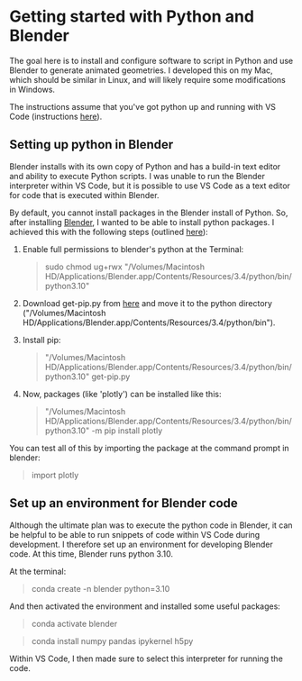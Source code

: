 # Getting started with Python and Blender

The goal here is to install and configure software to script in Python and use Blender to generate animated geometries.
I developed this on my Mac, which should be similar in Linux, and will likely require some modifications in Windows.

The instructions assume that you've got python up and running with VS Code (instructions [here](Python.md)).

## Setting up python in Blender

Blender installs with its own copy of Python and has a build-in text editor and ability to execute Python scripts.
I was unable to run the Blender interpreter within VS Code, but it is possible to use VS Code as a text editor for code that is executed within Blender. 

By default, you cannot install packages in the Blender install of Python. 
So, after installing [Blender](https://www.blender.org/download/), I wanted to be able to install python packages.
I achieved this with the following steps (outlined [here](https://blender.stackexchange.com/questions/218486/how-to-install-python-modules-in-blender?noredirect=1#comment368756_218486)):

1. Enable full permissions to blender's python at the Terminal:

    > sudo chmod ug+rwx "/Volumes/Macintosh HD/Applications/Blender.app/Contents/Resources/3.4/python/bin/python3.10" 

1. Download get-pip.py from [here](https://pip.pypa.io/en/stable/installation/) and move it to the python directory ("/Volumes/Macintosh HD/Applications/Blender.app/Contents/Resources/3.4/python/bin").

1.  Install pip:
    > "/Volumes/Macintosh HD/Applications/Blender.app/Contents/Resources/3.4/python/bin/python3.10" get-pip.py

1. Now, packages (like 'plotly') can be installed like this:

    >"/Volumes/Macintosh HD/Applications/Blender.app/Contents/Resources/3.4/python/bin/python3.10" -m pip install plotly

You can test all of this by importing the package at the command prompt in blender:

> import plotly

## Set up an environment for Blender code

Although the ultimate plan was to execute the python code in Blender, it can be helpful to be able to run snippets of code within VS Code during development. 
I therefore set up an environment for developing Blender code.
At this time, Blender runs python 3.10.

At the terminal:

> conda create -n blender python=3.10

And then activated the environment and installed some useful packages:
> conda activate blender

> conda install numpy pandas ipykernel h5py

Within VS Code, I then made sure to select this interpreter for running the code.



